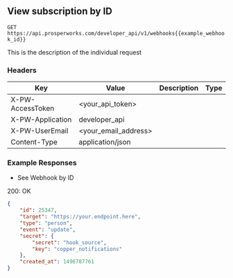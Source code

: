 ## View subscription by ID

```GET https://api.prosperworks.com/developer_api/v1/webhooks{{example_webhook_id}}```

This is the description of the individual request

### Headers

Key | Value | Description | Type
--- | --- | --- | ---
X-PW-AccessToken | <your_api_token> |  | 
X-PW-Application | developer_api |  | 
X-PW-UserEmail | <your_email_address> |  | 
Content-Type | application/json |  | 
### Example Responses

- See Webhook by ID

200: OK
```json
{
    "id": 25347,
    "target": "https://your.endpoint.here",
    "type": "person",
    "event": "update",
    "secret": {
        "secret": "hook_source",
        "key": "copper_notifications"
    },
    "created_at": 1496787761
}
```